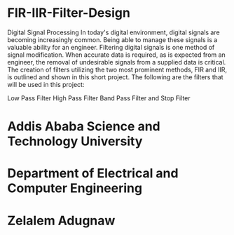 # FIR-IIR-Filter-Design
Digital Signal Processing
In today's digital environment, digital signals are becoming increasingly common. 
Being able to manage these signals is a valuable ability for an engineer. 
Filtering digital signals is one method of signal modification. When accurate data is required, as is expected from an engineer, the removal of undesirable signals from a supplied data is critical. 
The creation of filters utilizing the two most prominent methods, FIR and IIR, is outlined and shown in this short project. 
The following are the filters that will be used in this project:

Low Pass Filter
High Pass Filter
Band Pass Filter
and Stop Filter


# Addis Ababa Science and Technology University
# Department of Electrical and Computer Engineering
# Zelalem Adugnaw
